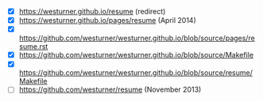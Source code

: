- [x] https://westurner.github.io/resume (redirect)
- [x] https://westurner.github.io/pages/resume (April 2014)
- [x] https://github.com/westurner/westurner.github.io/blob/source/pages/resume.rst
- [x] https://github.com/westurner/westurner.github.io/blob/source/Makefile
- [x] https://github.com/westurner/westurner.github.io/blob/source/resume/Makefile
- [ ] https://github.com/westurner/resume (November 2013)